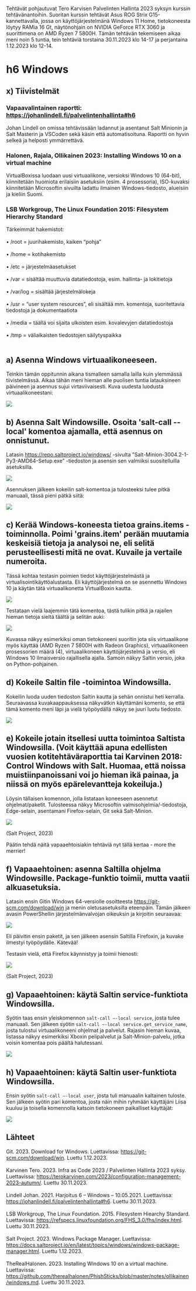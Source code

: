 Tehtävät pohjautuvat Tero Karvisen Palvelinten Hallinta 2023 syksyn kurssin tehtävänantoihin. Suoritan kurssin tehtävät Asus ROG Strix G15-kannettavalla, jossa on käyttöjärjestelmänä Windows 11 Home, 
tietokoneesta löytyy RAMia 16 Gt, näytönohjain on NVIDIA GeForce RTX 3060 ja suorittimena on AMD Ryzen 7 5800H. Tämän tehtävän tekemiseen aikaa meni noin 5 tuntia, tein tehtäviä torstaina 30.11.2023 
klo 14-17 ja perjantaina 1.12.2023 klo 12-14.

# h6 Windows
## x) Tiivistelmät
### Vapaavalintainen raportti: https://johanlindell.fi/palvelintenhallinta#h6
Johan Lindell on omissa tehtävissään ladannut ja asentanut Salt Minionin ja Salt Masterin ja VSCoden sekä käsin että automatisoituna. Raportti on hyvin selkeä ja helposti ymmärrettävä.

### Halonen, Rajala, Ollikainen 2023: Installing Windows 10 on a virtual machine
VirtualBoxissa luodaan uusi virtuaalikone, versioksi Windows 10 (64-bit), kiinnitetään huomiota erilaisiin asetuksiin (esim. 4 prosessoria), ISO-kuvaksi kiinnitetään Microsoftin sivuilta ladattu ilmainen Windows-tiedosto, 
alueisiin ja kieliin Suomi.

### LSB Workgroup, The Linux Foundation 2015: Filesystem Hierarchy Standard
Tärkeimmät hakemistot:<br></br>
•	/root = juurihakemisto, kaiken “pohja”<br></br>
•	/home = kotihakemisto<br></br>
•	/etc = järjestelmäasetukset<br></br>
•	/var = sisältää muuttuvia datatiedostoja, esim. hallinta- ja lokitietoja<br></br>
•	/var/log = sisältää järjestelmälokeja<br></br>
•	/usr = “user system resources”, eli sisältää mm. komentoja, suoritettavia tiedostoja ja dokumentaatiota<br></br>
•	/media = täällä voi sijaita ulkoisten esim. kovalevyjen datatiedostoja<br></br>
•	/tmp = väliaikaisten tiedostojen säilytyspaikka<br></br>

## a) Asenna Windows virtuaalikoneeseen.
Teinkin tämän oppitunnin aikana tismalleen samalla lailla kuin ylemmässä tiivistelmässä. Aikaa tähän meni hieman alle puolisen tuntia latauksineen päivineen ja asennus sujui virtaviivaisesti. 
Kuva uudesta luodusta virtuaalikoneestani: 

![](https://github.com/LiisaLesonen/palvelintenhallinta/blob/main/images/6awindowskone.png)

## b) Asenna Salt Windowsille. Osoita 'salt-call --local' komentoa ajamalla, että asennus on onnistunut.
Latasin https://repo.saltproject.io/windows/ -sivulta ”Salt-Minion-3004.2-1-Py3-AMD64-Setup.exe” -tiedoston ja asensin sen valmiiksi suositelluilla asetuksilla.

![](https://github.com/LiisaLesonen/palvelintenhallinta/blob/main/images/6bminionasennus.png)

Asennuksen jälkeen kokeilin salt-komentoa ja tulosteeksi tulee pitkä manuaali, tässä pieni pätkä siitä:

![](https://github.com/LiisaLesonen/palvelintenhallinta/blob/main/images/6bsaltcalllocal.png)

## c) Kerää Windows-koneesta tietoa grains.items -toiminnolla. Poimi 'grains.item' perään muutamia keskeisiä tietoja ja analysoi ne, eli selitä perusteellisesti mitä ne ovat. Kuvaile ja vertaile numeroita.
Tässä kohtaa testasin poimien tiedot käyttöjärjestelmästä ja virtualisointikäyttöalustasta. Eli käyttöjärjestelmä on se asennettu Windows 10 ja käytän tätä virtuaalikonetta VirtualBoxin kautta.

![](https://github.com/LiisaLesonen/palvelintenhallinta/blob/main/images/6cgrainsitemtiivis.png)

Testataan vielä laajemmin tätä komentoa, tästä tulikin pitkä ja rajailen hieman tietoja sieltä täältä ja selitän auki:

![](https://github.com/LiisaLesonen/palvelintenhallinta/blob/main/images/6cgrainsitemslaaja.png)

Kuvassa näkyy esimerkiksi oman tietokoneeni suoritin jota siis virtuaalikone myös käyttää (AMD Ryzen 7 5800H with Radeon Graphics), virtuaalikoneen prosessorien määrä (4), 
virtuaalikoneen käyttöjärjestelmä ja versio, eli Windows 10 ilmaisversio rajallisella ajalla. Samoin näkyy Saltin versio, joka on Python-pohjainen.

## d) Kokeile Saltin file -toimintoa Windowsilla.
Kokeilin luoda uuden tiedoston Saltin kautta ja sehän onnistui heti kerralla. Seuraavassa kuvakaappauksessa näkyvätkin käyttämäni komento, se että tämä komento meni läpi ja vielä työpöydällä näkyy se juuri luotu tiedosto.

![](https://github.com/LiisaLesonen/palvelintenhallinta/blob/main/images/6dsaltfile.png)

## e) Kokeile jotain itsellesi uutta toimintoa Saltista Windowsilla. (Voit käyttää apuna edellisten vuosien kotitehtäväraporttia tai Karvinen 2018: Control Windows with Salt. Huomaa, että noissa muistiinpanoissani voi jo hieman ikä painaa, ja niissä on myös epärelevantteja kokeiluja.)

Löysin tällaisen komennon, jolla listataan koneeseen asennetut ohjelmat/paketit.
Tulosteessa näkyy Microsoftin valmisohjelmia/-tiedostoja, Edge-selain, asentamani Firefox-selain, Git sekä Salt-Minion.

![](https://github.com/LiisaLesonen/palvelintenhallinta/blob/main/images/6epkg.png)

(Salt Project, 2023)

Päätin tehdä näitä vapaaehtoisiakin tehtäviä nyt tällä kertaa - more the merrier!

## f) Vapaaehtoinen: asenna Saltilla ohjelma Windowsille. Package-funktio toimii, mutta vaatii alkuasetuksia.
Latasin ensin Gitin Windows 64-versiolle osoitteesta https://git-scm.com/download/win ja menin oletusasetuksilla eteenpäin. Tämän jälkeen avasin PowerShellin järjestelmänvalvojan oikeuksin ja kirjoitin seuraavaa:

![](https://github.com/LiisaLesonen/palvelintenhallinta/blob/main/images/6esaltcallgit.png)

Eli päivitin ensin paketit, ja sen jälkeen asensin Saltilla Firefoxin, ja kuvake ilmestyi työpöydälle. Kätevää!

Testasin vielä, että Firefox käynnistyy ja toimii hienosti:

![](https://github.com/LiisaLesonen/palvelintenhallinta/blob/main/images/6ffirefox.png)

(Salt Project, 2023)

## g) Vapaaehtoinen: käytä Saltin service-funktiota Windowsilla.
Syötin taas ensin yleiskomennon `salt-call –-local service`, josta tulee manuaali.
Sen jälkeen syötin `salt-call –-local service.get_service_name`, josta tulostui virtuaalikoneeni ohjelmat ja palvelut. Rajasin hieman kuvaa, listassa näkyy esimerkiksi Xboxin pelipalvelut ja Salt-Minion-palvelu, 
jotka voisin komentaa pois päältä halutessani. 

![](https://github.com/LiisaLesonen/palvelintenhallinta/blob/main/images/6gsaltservice.png)

## h) Vapaaehtoinen: käytä Saltin user-funktiota Windowsilla.
Ensin syötin `salt-call –-local user`, josta tuli manuaalin kaltainen tuloste. Sen jälkeen syötin pari komentoa, josta näin mihin ryhmään käyttäjäni Liisa kuuluu ja toisella komennolla katsoin tietokoneen paikalliset käyttäjät:

![](https://github.com/LiisaLesonen/palvelintenhallinta/blob/main/images/6hsaltuser.png)

## Lähteet
Git. 2023. Download for Windows. Luettavissa: https://git-scm.com/download/win. Luettu 1.12.2023.<br></br>
Karvinen Tero. 2023. Infra as Code 2023 / Palvelinten Hallinta 2023 syksy. Luettavissa: https://terokarvinen.com/2023/configuration-management-2023-autumn/. Luettu 30.11.2023.<br></br>
Lindell Johan. 2021. Harjoitus 6 – Windows – 10.05.2021. Luettavissa: https://johanlindell.fi/palvelintenhallinta#h6. Luettu 30.11.2023.<br></br>
LSB Workgroup, The Linux Foundation. 2015. Filesystem Hiearchy Standard. Luettavissa: https://refspecs.linuxfoundation.org/FHS_3.0/fhs/index.html. Luettu 30.11.2023.<br></br>
Salt Project. 2023. Windows Package Manager. Luettavissa: https://docs.saltproject.io/en/latest/topics/windows/windows-package-manager.html. Luettu 1.12.2023. <br></br>
TheRealHalonen. 2023. Installing Windows 10 on a virtual machine. Luettavissa: https://github.com/therealhalonen/PhishSticks/blob/master/notes/ollikainen/windows.md. Luettu 30.11.2023.
